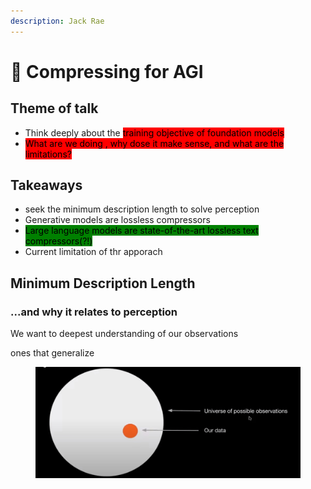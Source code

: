 ```yaml
---
description: Jack Rae
---
```


# 🧠 Compressing for AGI

## Theme of talk

* Think deeply about the <mark style="background-color:red;">training objective of foundation models</mark>
* <mark style="background-color:red;">What are we doing , why dose it make sense, and what are the limitations?</mark>

## Takeaways

* seek the minimum description length to solve perception
* Generative models are lossless compressors
* <mark style="background-color:green;">Large language models are state-of-the-art lossless text compressors(?!)</mark>
* Current limitation of thr apporach

## Minimum Description Length&#x20;

### ...and why it relates to perception

We want to deepest understanding of our observations

ones that generalize

<figure><img src="../../.gitbook/assets/img_v2_51408b25-2ef4-4a83-b03b-77137b87b63g.jpg" alt="" width="563"><figcaption></figcaption></figure>







